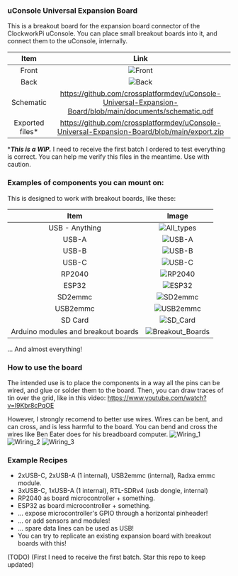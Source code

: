 ### uConsole Universal Expansion Board

This is a breakout board for the expansion board connector of the ClockworkPi uConsole. You can place small breakout boards into it, and connect them to the uConsole, internally.

| Item            | Link  |
| :---:           | :---: |
| Front           | ![Front](https://github.com/crossplatformdev/uConsole-Universal-Expansion-Board/blob/main/documents/uconsole-expansion-card-template.png) |
| Back            | ![Back](https://github.com/crossplatformdev/uConsole-Universal-Expansion-Board/blob/main/documents/uconsole-expansion-card-template.png)  |
| Schematic       | https://github.com/crossplatformdev/uConsole-Universal-Expansion-Board/blob/main/documents/schematic.pdf |
| Exported files* | https://github.com/crossplatformdev/uConsole-Universal-Expansion-Board/blob/main/export.zip              |

****This is a WIP.*** I need to receive the first batch I ordered to test everything is correct. You can help me verify this files in the meantime. Use with caution.

### Examples of components you can mount on:
This is designed to work with breakout boards, like these:

| Item                               | Image                                         |       
| :---:                              | :---:                                         |
| USB - Anything                     | ![All_types](https://github.com/crossplatformdev/uConsole-Universal-Expansion-Board/blob/main/components/usb-all-types.png)        |
| USB-A                              | ![USB-A](https://github.com/crossplatformdev/uConsole-Universal-Expansion-Board/blob/main/components/usb-a.png)                    |
| USB-B                              | ![USB-B](https://github.com/crossplatformdev/uConsole-Universal-Expansion-Board/blob/main/components/usb-b.jpg)                    |
| USB-C                              | ![USB-C](https://github.com/crossplatformdev/uConsole-Universal-Expansion-Board/blob/main/components/usb-c.png)                    |
| RP2040                             | ![RP2040](https://github.com/crossplatformdev/uConsole-Universal-Expansion-Board/blob/main/components/rp2040-zero.jpg)             |
| ESP32                              | ![ESP32](https://github.com/crossplatformdev/uConsole-Universal-Expansion-Board/blob/main/components/esp32.jpg)                    |
| SD2emmc                            | ![SD2emmc](https://github.com/crossplatformdev/uConsole-Universal-Expansion-Board/blob/main/components/sd2emmc.png)                |
| USB2emmc                           | ![USB2emmc](https://github.com/crossplatformdev/uConsole-Universal-Expansion-Board/blob/main/components/usb2emmc.JPG)              |
| SD Card                            | ![SD_Card](https://github.com/crossplatformdev/uConsole-Universal-Expansion-Board/blob/main/components/sd_card.jpg)                |
| Arduino modules and breakout boards| ![Breakout_Boards](https://github.com/crossplatformdev/uConsole-Universal-Expansion-Board/blob/main/components/arduino_modules.JPG)|

... And almost everything!


### How to use the board ###
The intended use is to place the components in a way all the pins can be wired, and glue or solder them to the board. Then, you can draw traces of tin over the grid, like in this video:
https://www.youtube.com/watch?v=l9Kbr8cPqOE

However, I strongly recomend to better use wires. Wires can be bent, and can cross, and is less harmful to the board. You can bend and cross the wires like Ben Eater does for his breadboard computer.
![Wiring_1](https://github.com/crossplatformdev/uConsole-Universal-Expansion-Board/blob/main/wiring_example/be1.png)
![Wiring_2](https://github.com/crossplatformdev/uConsole-Universal-Expansion-Board/blob/main/wiring_example/be2.png)
![Wiring_3](https://github.com/crossplatformdev/uConsole-Universal-Expansion-Board/blob/main/wiring_example/be1.png)


### Example Recipes ###
- 2xUSB-C, 2xUSB-A (1 internal), USB2emmc (internal), Radxa emmc module.
- 3xUSB-C, 1xUSB-A (1 internal), RTL-SDRv4 (usb dongle, internal)
- RP2040 as board microcontroller + something.
- ESP32 as board microcontroller + something.
- ... expose microcontroller's GPIO through a horizontal pinheader!
- ... or add sensors and modules!
- ... spare data lines can be used as USB!
- You can try to replicate an existing expansion board with breakout boards with this!

(TODO) (First I need to receive the first batch. Star this repo to keep updated)

